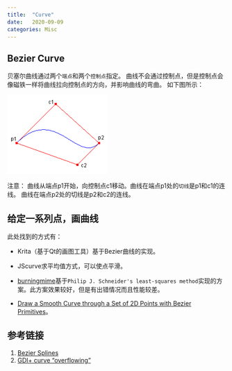 ```yaml
---
title:  "Curve"
date:   2020-09-09
categories: Misc
---
```


## Bezier Curve

贝塞尔曲线通过两个`端点`和两个`控制点`指定。
曲线不会通过控制点，但是控制点会像磁铁一样将曲线拉向控制点的方向，并影响曲线的弯曲。
如下图所示：

![bezier_splines](/images/bezier_spline.png)

注意：
曲线从端点p1开始，向控制点c1移动。曲线在端点p1处的`切线`是p1和c1的连线。
曲线在端点p2处的切线是p2和c2的连线。

## 给定一系列点，画曲线

此处找到的方式有：

* Krita（基于Qt的画图工具）基于Bezier曲线的实现。

* JScurve求平均值方式，可以使点平滑。

* [burningmime](https://github.com/burningmime/curves)基于`Philip J. Schneider's least-squares method`实现的方案。此方案效果较好，但是有出错情况而且性能较差。

* [Draw a Smooth Curve through a Set of 2D Points with Bezier Primitives](https://www.codeproject.com/Articles/31859/Draw-a-Smooth-Curve-through-a-Set-of-2D-Points-wit)。

## 参考链接

1. [Bezier Splines](https://docs.microsoft.com/en-us/windows/win32/gdiplus/-gdiplus-bezier-splines-about)
2. [GDI+ curve “overflowing”](https://stackoverflow.com/questions/30791706/gdi-curve-overflowing/49693235)

